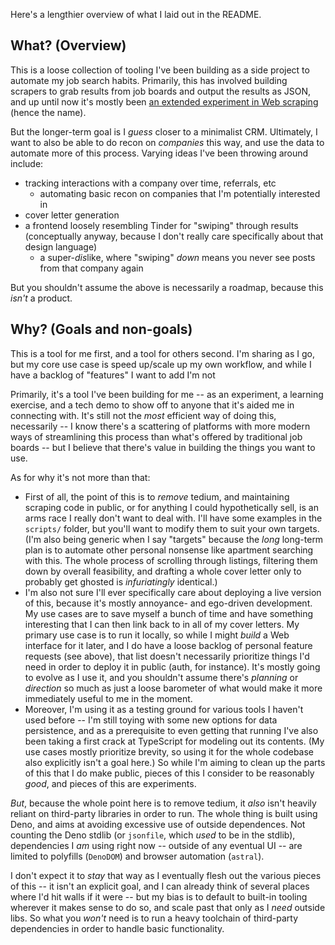 Here's a lengthier overview of what I laid out in the README.

## What? (Overview)

This is a loose collection of tooling I've been building as a side project to automate my job search habits. Primarily, this has involved building scrapers to grab results from job boards and output the results as JSON, and up until now it's mostly been [an extended experiment in Web scraping](https://bhmt.dev/blog/scraping) (hence the name).

But the longer-term goal is I *guess* closer to a minimalist CRM. Ultimately, I want to also be able to do recon on *companies* this way, and use the data to automate more of this process. Varying ideas I've been throwing around include:

- tracking interactions with a company over time, referrals, etc
  - automating basic recon on companies that I'm potentially interested in
- cover letter generation
- a frontend loosely resembling Tinder for "swiping" through results (conceptually anyway, because I don't really care specifically about that design language)
  - a super-*dis*like, where "swiping" *down* means you never see posts from that company again

But you shouldn't assume the above is necessarily a roadmap, because this *isn't* a product.

## Why? (Goals and non-goals)

This is a tool for me first, and a tool for others second. I'm sharing as I go, but my core use case is speed up/scale up my own workflow, and while I have a backlog of "features" I want to add I'm not 

Primarily, it's a tool I've been building for me -- as an experiment, a learning exercise, and a tech demo to show off to anyone that it's aided me in connecting with. It's still not the *most* efficient way of doing this, necessarily -- I know there's a scattering of platforms with more modern ways of streamlining this process than what's offered by traditional job boards -- but I believe that there's value in building the things you want to use.

As for why it's not more than that:

- First of all, the point of this is to *remove* tedium, and maintaining scraping code in public, or for anything I could hypothetically sell, is an arms race I really don't want to deal with. I'll have some examples in the `scripts/` folder, but you'll want to modify them to suit your own targets. (I'm also being generic when I say "targets" because the *long* long-term plan is to automate other personal nonsense like apartment searching with this. The whole process of scrolling through listings, filtering them down by overall feasibility, and drafting a whole cover letter only to probably get ghosted is *infuriatingly* identical.)
- I'm also not sure I'll ever specifically care about deploying a live version of this, because it's mostly annoyance- and ego-driven development. My use cases are to save myself a bunch of time and have something interesting that I can then link back to in all of my cover letters. My primary use case is to run it locally, so while I might *build* a Web interface for it later, and I do have a loose backlog of personal feature requests (see above), that list doesn't necessarily prioritize things I'd need in order to deploy it in public (auth, for instance). It's mostly going to evolve as I use it, and you shouldn't assume there's *planning* or *direction* so much as just a loose barometer of what would make it more immediately useful to me in the moment.
- Moreover, I'm using it as a testing ground for various tools I haven't used before -- I'm still toying with some new options for data persistence, and as a prerequisite to even getting that running I've also been taking a first crack at TypeScript for modeling out its contents. (My use cases mostly prioritize brevity, so using it for the whole codebase also explicitly isn't a goal here.) So while I'm aiming to clean up the parts of this that I do make public, pieces of this I consider to be reasonably *good*, and pieces of this are experiments.

*But*, because the whole point here is to remove tedium, it *also* isn't heavily reliant on third-party libraries in order to run. The whole thing is built using Deno, and aims at avoiding excessive use of outside dependences. Not counting the Deno stdlib (or `jsonfile`, which *used* to be in the stdlib), dependencies I *am* using right now -- outside of any eventual UI -- are limited to polyfills (`DenoDOM`) and browser automation (`astral`).

I don't expect it to *stay* that way as I eventually flesh out the various pieces of this -- it isn't an explicit goal, and I can already think of several places where I'd hit walls if it were -- but my bias is to default to built-in tooling wherever it makes sense to do so, and scale past that only as I *need* outside libs. So what you *won't* need is to run a heavy toolchain of third-party dependencies in order to handle basic functionality.